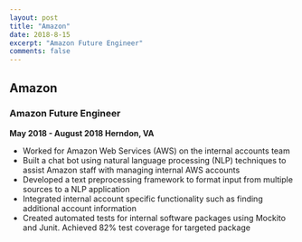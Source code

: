 ```yaml
---
layout: post
title: "Amazon"
date: 2018-8-15
excerpt: "Amazon Future Engineer"
comments: false
---
```


## Amazon ##
### Amazon Future Engineer ###

**May 2018 - August 2018 Herndon, VA**

*	Worked for Amazon Web Services (AWS) on the internal accounts team
* Built a chat bot using natural language processing (NLP) techniques to assist Amazon staff with managing internal AWS accounts
* Developed a text preprocessing framework to format input from multiple sources to a NLP application
*	Integrated internal account specific functionality such as finding additional account information
*	Created automated tests for internal software packages using Mockito and Junit. Achieved 82% test coverage for targeted package
